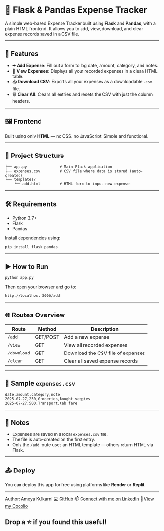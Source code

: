 # 💸 Flask & Pandas Expense Tracker

A simple web-based Expense Tracker built using **Flask** and **Pandas**, with a plain HTML frontend. It allows you to add, view, download, and clear expense records saved in a CSV file.

---

## 🚀 Features

* ➕ **Add Expense**: Fill out a form to log date, amount, category, and notes.
* 👀 **View Expenses**: Displays all your recorded expenses in a clean HTML table.
* 📥 **Download CSV**: Exports all your expenses as a downloadable `.csv` file.
* 🗑️ **Clear All**: Clears all entries and resets the CSV with just the column headers.

---

## 🖼️ Frontend

Built using only **HTML** — no CSS, no JavaScript. Simple and functional.

---

## 📁 Project Structure

```
├── app.py               # Main Flask application
├── expenses.csv         # CSV file where data is stored (auto-created)
└── templates/
    └── add.html         # HTML form to input new expense
```

---

## 🛠️ Requirements

* Python 3.7+
* Flask
* Pandas

Install dependencies using:

```
pip install flask pandas
```

---

## ▶️ How to Run

```
python app.py
```

Then open your browser and go to:

```
http://localhost:5000/add
```

---

## 🌐 Routes Overview

| Route       | Method   | Description                       |
| ----------- | -------- | --------------------------------- |
| `/add`      | GET/POST | Add a new expense                 |
| `/view`     | GET      | View all recorded expenses        |
| `/download` | GET      | Download the CSV file of expenses |
| `/clear`    | GET      | Clear all saved expense records   |

---

## 🧼 Sample `expenses.csv`

```
date,amount,category,note
2025-07-27,250,Groceries,Bought veggies
2025-07-27,500,Transport,Cab fare
```

---

## 🧠 Notes

* Expenses are saved in a local `expenses.csv` file.
* The file is auto-created on the first entry.
* Only the `/add` route uses an HTML template — others return HTML via Flask.

---

## 📤 Deploy

You can deploy this app for free using platforms like **Render** or **Replit**.

--- 

Author: Ameya Kulkarni
💻 [GitHub](https://github.com/Ameya79)
📫 [Connect with me on LinkedIn](https://www.linkedin.com/in/ameya-kulkarni-a31b74246)
🎯 [View my Codolio](https://codolio.com/profile/Ameya%20Kulkarni)

## Drop a ⭐ if you found this useful!
